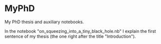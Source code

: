 # MyPhD
My PhD thesis and auxiliary notebooks. 

In the notebook "on_squeezing_into_a_tiny_black_hole.nb" I explain the first sentence of my thesis (the one right after the title "Introduction").

